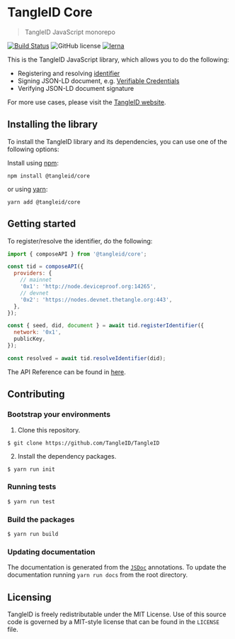 # TangleID Core
> TangleID JavaScript monorepo

[![Build Status](https://travis-ci.org/TangleID/TangleID.svg?branch=develop)](https://travis-ci.org/TangleID/TangleID)
![GitHub license](https://img.shields.io/badge/license-MIT-blue.svg) [![lerna](https://img.shields.io/badge/maintained%20with-lerna-cc00ff.svg)](https://lernajs.io/)

This is the TangleID JavaScript library, which allows you to do the following:
- Registering and resolving [identifier](https://w3c-ccg.github.io/did-spec/)
- Signing JSON-LD document, e.g. [Verifiable Credentials](https://w3c.github.io/vc-data-model/)
- Verifying JSON-LD document signature

For more use cases, please visit the [TangleID website](https://tangleid.github.io/).

## Installing the library

To install the TangleID library and its dependencies, you can use one of the following options:

Install using [npm](https://www.npmjs.org/):

```shell
npm install @tangleid/core
```

or using [yarn](https://yarnpkg.com/):

```shell
yarn add @tangleid/core
```

## Getting started

To register/resolve the identifier, do the following:

```javascript
import { composeAPI } from '@tangleid/core';

const tid = composeAPI({
  providers: {
    // mainnet
    '0x1': 'http://node.deviceproof.org:14265',
    // devnet
    '0x2': 'https://nodes.devnet.thetangle.org:443',
  },
});

const { seed, did, document } = await tid.registerIdentifier({
  network: '0x1',
  publicKey,
});

const resolved = await tid.resolveIdentifier(did);
```

The API Reference can be found in [here](packages/core#api-reference).

## Contributing

### Bootstrap your environments

1. Clone this repository.
```shell
$ git clone https://github.com/TangleID/TangleID
```

2. Install the dependency packages.
```shell
$ yarn run init
```

 ### Running tests

 ```shell
 $ yarn run test
 ```

 ### Build the packages

 ```shell
 $ yarn run build
 ```

 ### Updating documentation

 The documentation is generated from the [`JSDoc`](http://usejsdoc.org) annotations. To update the documentation running `yarn run docs` from the root directory.

## Licensing

TangleID is freely redistributable under the MIT License. Use of this source
code is governed by a MIT-style license that can be found in the `LICENSE` file.
